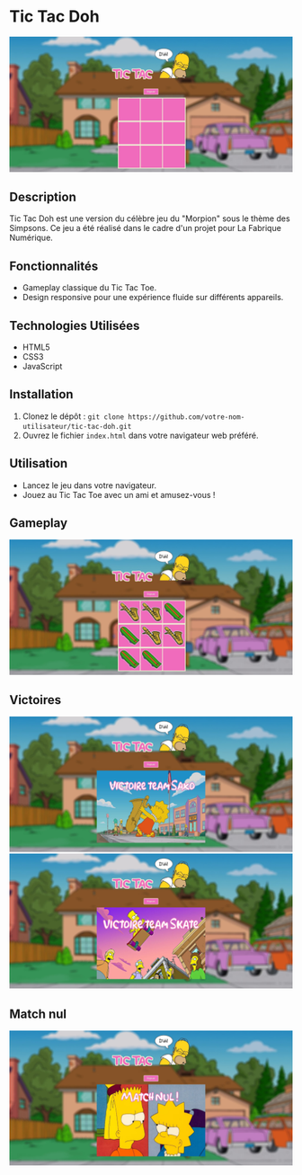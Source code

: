 # Tic Tac Doh

![Accueil de Tic Tac Doh](tic-tac-doh.jpg)

## Description

Tic Tac Doh est une version du célèbre jeu du "Morpion" sous le thème des Simpsons. Ce jeu a été réalisé dans le cadre d'un projet pour La Fabrique Numérique.


## Fonctionnalités

- Gameplay classique du Tic Tac Toe.
- Design responsive pour une expérience fluide sur différents appareils.

## Technologies Utilisées

- HTML5
- CSS3
- JavaScript

## Installation

1. Clonez le dépôt : `git clone https://github.com/votre-nom-utilisateur/tic-tac-doh.git`
2. Ouvrez le fichier `index.html` dans votre navigateur web préféré.

## Utilisation

- Lancez le jeu dans votre navigateur.
- Jouez au Tic Tac Toe avec un ami et amusez-vous !

## Gameplay

![Capture d'écran du gameplay](gameplay.jpg)


## Victoires

![Capture d'écran de la victoire team saxo](winsaxo.jpg)
![Capture d'écran de la victoire team skate](winskate.jpg)

## Match nul
![Capture d'écran du match nul](nulscreen.jpg)